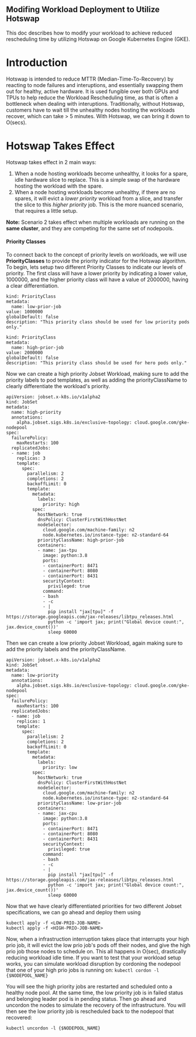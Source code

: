 ## Modifing Workload Deployment to Utilize Hotswap
This doc describes how to modify your workload to achieve reduced rescheduling time by utilizing Hotswap on Google Kubernetes Engine (GKE).

# Introduction

Hotswap is intended to reduce MTTR (Median-Time-To-Recovery) by reacting to node failures and interuptions, and essentially swapping them out for healthy, active hardware. It is used fungible over both GPUs and TPUs to help reduce the Workload Rescheduling time, as that is often a bottleneck when dealing with interuptions. Traditionally, without Hotswap, customers have to wait till the unhealthy nodes hosting the workloads recover, which can take > 5 minutes. With Hotswap, we can bring it down to O(secs).

# Hotswap Takes Effect

Hotswap takes effect in 2 main ways:
1) When a node hosting workloads become unhealthy, it looks for a spare, idle hardware slice to replace. This is a simple swap of the hardware hosting the workload with the spare.
2) When a node hosting workloads become unhealthy, if there are no spares, it will evict a *lower priority* workload from a slice, and transfer the slice to this *higher priority* job. This is the more nuanced scenario, that requires a little setup.

**Note:** Scenario 2  takes effect when multiple workloads are running on the **same cluster**, and they are competing for the same set of nodepools. 

#### Priority Classes
To connect back to the concept of priority levels on workloads, we will use **PriorityClasses** to provide the priority indicator for the Hotswap algorithm. To begin, lets setup two different Priority Classes to indicate our levels of priority. The first class will have a lower priority by indicating a lower value, 1000000, and the higher priority class will have a value of 2000000, having a clear differentiation. 

```apiVersion: scheduling.k8s.io/v1
kind: PriorityClass
metadata:
  name: low-prior-job
value: 1000000
globalDefault: false
description: "This priority class should be used for low priority pods only."
```
```apiVersion: scheduling.k8s.io/v1
kind: PriorityClass
metadata:
  name: high-prior-job
value: 2000000
globalDefault: false
description: "This priority class should be used for hero pods only."
```

Now we can create a high priority Jobset Workload, making sure to add the priority labels to pod templates, as well as adding the priorityClassName to clearly differentiate the workload's priority.
```
apiVersion: jobset.x-k8s.io/v1alpha2
kind: JobSet
metadata:
  name: high-priority
  annotations:
    alpha.jobset.sigs.k8s.io/exclusive-topology: cloud.google.com/gke-nodepool
spec:
  failurePolicy:
    maxRestarts: 100
  replicatedJobs:
  - name: job
    replicas: 3
    template:
      spec:
        parallelism: 2
        completions: 2
        backoffLimit: 0
        template:
          metadata:
            labels:
              priority: high
          spec:
            hostNetwork: true
            dnsPolicy: ClusterFirstWithHostNet
            nodeSelector:
              cloud.google.com/machine-family: n2
              node.kubernetes.io/instance-type: n2-standard-64
            priorityClassName: high-prior-job
            containers:
            - name: jax-tpu
              image: python:3.8
              ports:
              - containerPort: 8471
              - containerPort: 8080
              - containerPort: 8431
              securityContext:
                privileged: true
              command:
              - bash
              - -c
              - |
                pip install "jax[tpu]" -f https://storage.googleapis.com/jax-releases/libtpu_releases.html
                python -c 'import jax; print("Global device count:", jax.device_count())'
                sleep 60000
```
Then we can create a low priority Jobset Workload, again making sure to add the priority labels and the priorityClassName.

```
apiVersion: jobset.x-k8s.io/v1alpha2
kind: JobSet
metadata:
  name: low-priority
  annotations:
    alpha.jobset.sigs.k8s.io/exclusive-topology: cloud.google.com/gke-nodepool
spec:
  failurePolicy:
    maxRestarts: 100
  replicatedJobs:
  - name: job
    replicas: 1
    template:
      spec:
        parallelism: 2
        completions: 2
        backoffLimit: 0
        template:
          metadata:
            labels:
              priority: low
          spec:
            hostNetwork: true
            dnsPolicy: ClusterFirstWithHostNet
            nodeSelector:
              cloud.google.com/machine-family: n2
              node.kubernetes.io/instance-type: n2-standard-64
            priorityClassName: low-prior-job
            containers:
            - name: jax-cpu
              image: python:3.8
              ports:
              - containerPort: 8471
              - containerPort: 8080
              - containerPort: 8431
              securityContext:
                privileged: true
              command:
              - bash
              - -c
              - |
                pip install "jax[tpu]" -f https://storage.googleapis.com/jax-releases/libtpu_releases.html
                python -c 'import jax; print("Global device count:", jax.device_count())'
                sleep 60000
```

Now that we have clearly differentiated priorities for two different Jobset specifications, we can go ahead and deploy them using

```
kubectl apply -f <LOW-PRIO-JOB-NAME>
kubectl apply -f <HIGH-PRIO-JOB-NAME>
```

Now, when a infrastruction interruption takes place that interrupts your high prio job, it will evict the low prio job's pods off their nodes, and give the high prio job those nodes to schedule on. This all happens in O(sec), drastically reducing workload idle time. If you want to test that your workload setup works, you can simulate workload disruption by cordoning the nodepool that one of your high prio jobs is running on:
```kubectl cordon -l {$NODEPOOL_NAME}```

You will see the high priority jobs are restarted and scheduled onto a healthy node pool. At the same time, the low priority job is in failed status and belonging leader pod is in pending status. Then go ahead and uncordon the nodes to simulate the recovery of the infrastructure. You will then see the low priority job is rescheduled back to the nodepool that recovered:

```kubectl uncordon -l {$NODEPOOL_NAME}```
